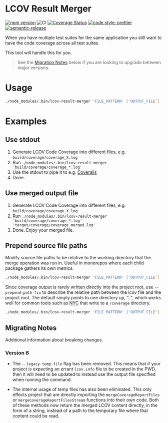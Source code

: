 # LCOV Result Merger

[![npm version](https://badge.fury.io/js/lcov-result-merger.svg)](https://badge.fury.io/js/lcov-result-merger)
![CI](https://github.com/mweibel/lcov-result-merger/actions/workflows/ci.yml/badge.svg)
[![Coverage Status](https://coveralls.io/repos/github/mweibel/lcov-result-merger/badge.svg?branch=master)](https://coveralls.io/github/mweibel/lcov-result-merger?branch=master)
[![code style: prettier](https://img.shields.io/badge/code_style-prettier-ff69b4.svg?style=flat-square)](https://github.com/prettier/prettier)
[![semantic-release](https://img.shields.io/badge/%20%20%F0%9F%93%A6%F0%9F%9A%80-release--it-444444.svg)](https://github.com/release-it/release-it)

When you have multiple test suites for the same application you still want to
have the code coverage across all test suites.

This tool will handle this for you.

> See the [Migration Notes](#migrating-notes) below if you are looking to upgrade between major versions.

# Usage

```bash
./node_modules/.bin/lcov-result-merger 'FILE_PATTERN' ['OUTPUT_FILE']
```

# Examples

## Use stdout
1. Generate LCOV Code Coverage into different files, e.g. `build/coverage/coverage_X.log`
2. Run `./node_modules/.bin/lcov-result-merger 'build/coverage/coverage_*.log'`
3. Use the stdout to pipe it to e.g. [Coveralls](http://coveralls.io)
4. Done.

## Use merged output file
1. Generate LCOV Code Coverage into different files, e.g. `build/coverage/coverage_X.log`
2. Run `./node_modules/.bin/lcov-result-merger 'build/coverage/coverage_*.log' 'target/coverage/coverage_merged.log'`
3. Done. Enjoy your merged file.

## Prepend source file paths
Modify source file paths to be relative to the working directory that the merge operation was run in. Useful in
monorepos where each child package gathers its own metrics.

```bash
./node_modules/.bin/lcov-result-merger 'FILE_PATTERN' ['OUTPUT_FILE'] --prepend-source-files
```

Since coverage output is rarely written directly into the project root, use `--prepend-path-fix` to describe the
relative path between the lcov file and the project root. The default simply points to one directory up, "..", which
works well for common tools such as [NYC](https://github.com/istanbuljs/nyc) that write to a `/coverage` directory.

```bash
./node_modules/.bin/lcov-result-merger 'FILE_PATTERN' ['OUTPUT_FILE'] --prepend-source-files --prepend-path-fix "../src"
```

## Migrating Notes
Additional information about breaking changes.

### Version 6
- The `--legacy-temp-file` flag has been removed. This means that if your project is expecting an
  errant `lcov.info` file to be created in the PWD, then it will need to be updated to instead use
  the output file specified when running the command.

- The internal usage of temp files has also been eliminated. This only effects project that are
  directly importing the `mergeCoverageReportFiles` or `mergeCoverageReportFilesStream` functions
  into their own code. Both of these methods now return the merged LCOV content directly, in the
  form of a string, instead of a path to the temporary file where that content could be read.
